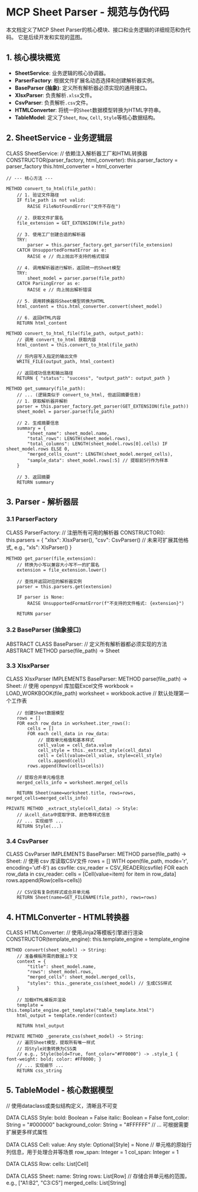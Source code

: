 # MCP Sheet Parser - 规范与伪代码

本文档定义了MCP Sheet Parser的核心模块、接口和业务逻辑的详细规范和伪代码。
它是后续开发和实现的蓝图。

## 1. 核心模块概览

- **SheetService**: 业务逻辑的核心协调器。
- **ParserFactory**: 根据文件扩展名动态选择和创建解析器实例。
- **BaseParser (抽象)**: 定义所有解析器必须实现的通用接口。
- **XlsxParser**: 负责解析`.xlsx`文件。
- **CsvParser**: 负责解析`.csv`文件。
- **HTMLConverter**: 将统一的`Sheet`数据模型转换为HTML字符串。
- **TableModel**: 定义了`Sheet`, `Row`, `Cell`, `Style`等核心数据结构。

## 2. SheetService - 业务逻辑层

CLASS SheetService:
    // 依赖注入解析器工厂和HTML转换器
    CONSTRUCTOR(parser_factory, html_converter):
        this.parser_factory = parser_factory
        this.html_converter = html_converter

    // --- 核心方法 ---

    METHOD convert_to_html(file_path):
        // 1. 验证文件路径
        IF file_path is not valid:
            RAISE FileNotFoundError("文件不存在")

        // 2. 获取文件扩展名
        file_extension = GET_EXTENSION(file_path)

        // 3. 使用工厂创建合适的解析器
        TRY:
            parser = this.parser_factory.get_parser(file_extension)
        CATCH UnsupportedFormatError as e:
            RAISE e // 向上抛出不支持的格式错误

        // 4. 调用解析器进行解析，返回统一的Sheet模型
        TRY:
            sheet_model = parser.parse(file_path)
        CATCH ParsingError as e:
            RAISE e // 向上抛出解析错误

        // 5. 调用转换器将Sheet模型转换为HTML
        html_content = this.html_converter.convert(sheet_model)

        // 6. 返回HTML内容
        RETURN html_content

    METHOD convert_to_html_file(file_path, output_path):
        // 调用 convert_to_html 获取内容
        html_content = this.convert_to_html(file_path)

        // 将内容写入指定的输出文件
        WRITE_FILE(output_path, html_content)

        // 返回成功信息和输出路径
        RETURN { "status": "success", "output_path": output_path }

    METHOD get_summary(file_path):
        // ... (逻辑类似于 convert_to_html, 但返回摘要信息)
        // 1. 获取解析器并解析
        parser = this.parser_factory.get_parser(GET_EXTENSION(file_path))
        sheet_model = parser.parse(file_path)

        // 2. 生成摘要信息
        summary = {
            "sheet_name": sheet_model.name,
            "total_rows": LENGTH(sheet_model.rows),
            "total_columns": LENGTH(sheet_model.rows[0].cells) IF sheet_model.rows ELSE 0,
            "merged_cells_count": LENGTH(sheet_model.merged_cells),
            "sample_data": sheet_model.rows[:5] // 提取前5行作为样本
        }

        // 3. 返回摘要
        RETURN summary


## 3. Parser - 解析器层

### 3.1 ParserFactory

CLASS ParserFactory:
    // 注册所有可用的解析器
    CONSTRUCTOR():
        this.parsers = {
            "xlsx": XlsxParser(),
            "csv": CsvParser()
            // 未来可扩展其他格式, e.g., "xls": XlsParser()
        }

    METHOD get_parser(file_extension):
        // 转换为小写以兼容大小写不一的扩展名
        extension = file_extension.lower()

        // 查找并返回对应的解析器实例
        parser = this.parsers.get(extension)

        IF parser is None:
            RAISE UnsupportedFormatError(f"不支持的文件格式: {extension}")

        RETURN parser

### 3.2 BaseParser (抽象接口)

ABSTRACT CLASS BaseParser:
    // 定义所有解析器都必须实现的方法
    ABSTRACT METHOD parse(file_path) -> Sheet

### 3.3 XlsxParser

CLASS XlsxParser IMPLEMENTS BaseParser:
    METHOD parse(file_path) -> Sheet:
        // 使用 openpyxl 库加载Excel文件
        workbook = LOAD_WORKBOOK(file_path)
        worksheet = workbook.active // 默认处理第一个工作表

        // 创建Sheet数据模型
        rows = []
        FOR each row_data in worksheet.iter_rows():
            cells = []
            FOR each cell_data in row_data:
                // 提取单元格值和基本样式
                cell_value = cell_data.value
                cell_style = this._extract_style(cell_data)
                cell = Cell(value=cell_value, style=cell_style)
                cells.append(cell)
            rows.append(Row(cells=cells))

        // 提取合并单元格信息
        merged_cells_info = worksheet.merged_cells

        RETURN Sheet(name=worksheet.title, rows=rows, merged_cells=merged_cells_info)

    PRIVATE METHOD _extract_style(cell_data) -> Style:
        // 从cell_data中提取字体、颜色等样式信息
        // ... 实现细节 ...
        RETURN Style(...) 

### 3.4 CsvParser

CLASS CsvParser IMPLEMENTS BaseParser:
    METHOD parse(file_path) -> Sheet:
        // 使用 csv 库读取CSV文件
        rows = []
        WITH open(file_path, mode='r', encoding='utf-8') as csvfile:
            csv_reader = CSV_READER(csvfile)
            FOR each row_data in csv_reader:
                cells = [Cell(value=item) for item in row_data]
                rows.append(Row(cells=cells))

        // CSV没有复杂的样式或合并单元格
        RETURN Sheet(name=GET_FILENAME(file_path), rows=rows)


## 4. HTMLConverter - HTML转换器

CLASS HTMLConverter:
    // 使用Jinja2等模板引擎进行渲染
    CONSTRUCTOR(template_engine):
        this.template_engine = template_engine

    METHOD convert(sheet_model) -> String:
        // 准备模板所需的数据上下文
        context = {
            "title": sheet_model.name,
            "rows": sheet_model.rows,
            "merged_cells": sheet_model.merged_cells,
            "styles": this._generate_css(sheet_model) // 生成CSS样式
        }

        // 加载HTML模板并渲染
        template = this.template_engine.get_template("table_template.html")
        html_output = template.render(context)

        RETURN html_output

    PRIVATE METHOD _generate_css(sheet_model) -> String:
        // 遍历Sheet模型，提取所有唯一样式
        // 将Style对象转换为CSS类
        // e.g., Style(bold=True, font_color="#FF0000") -> .style_1 { font-weight: bold; color: #FF0000; }
        // ... 实现细节 ...
        RETURN css_string

## 5. TableModel - 核心数据模型

// 使用dataclass或类似结构定义，清晰且不可变

DATA CLASS Style:
    bold: Boolean = False
    italic: Boolean = False
    font_color: String = "#000000"
    background_color: String = "#FFFFFF"
    // ... 可根据需要扩展更多样式属性

DATA CLASS Cell:
    value: Any
    style: Optional[Style] = None
    // 单元格的原始行列信息，用于处理合并等场景
    row_span: Integer = 1 
    col_span: Integer = 1

DATA CLASS Row:
    cells: List[Cell]

DATA CLASS Sheet:
    name: String
    rows: List[Row]
    // 存储合并单元格的范围，e.g., ["A1:B2", "C3:C5"]
    merged_cells: List[String]

